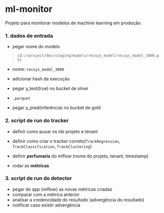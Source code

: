 ml-monitor
===

Projeto para monitorar modelos de machine learning em produção.

### 1. dados de entrada

- pegar nome do modelo

> `s3://project/dev/staging/models/recsys_model/recsys_model_3000.pkl`

- nome: `recsys_model_3000`

- adicionar hash da execução

- pegar y_test(true) no bucket de silver

- `.parquet`

- pegar y_pred(inferência) no bucket de gold

### 2. script de run do tracker

- definir como puxar os ids projeto e tenant

- definir como criar o tracker correto(`TrackRegression`, `TrackClassification`, `TrackClustering`)

- definir **perfumaria** do mlflow (nome do projeto, tenant, timestamp)

- rodar as **métricas**


### 3. script de run do detector

- pegar do app (mlflow) as novas métricas criadas
- comparar com a métrica anterior
- analisar a credencidade do resultado (advergência do resultado)
- notificar caso existir advergência